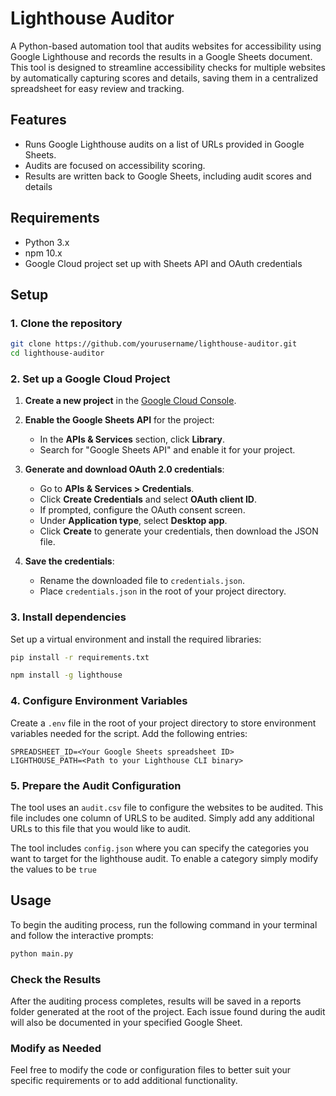 # Lighthouse Auditor

A Python-based automation tool that audits websites for accessibility using Google Lighthouse and records the results in a Google Sheets document. This tool is designed to streamline accessibility checks for multiple websites by automatically capturing scores and details, saving them in a centralized spreadsheet for easy review and tracking.

## Features

- Runs Google Lighthouse audits on a list of URLs provided in Google Sheets.
- Audits are focused on accessibility scoring.
- Results are written back to Google Sheets, including audit scores and details

## Requirements

- Python 3.x
- npm 10.x
- Google Cloud project set up with Sheets API and OAuth credentials

## Setup

### 1. Clone the repository
```bash
git clone https://github.com/yourusername/lighthouse-auditor.git
cd lighthouse-auditor
```

### 2. Set up a Google Cloud Project

1. **Create a new project** in the [Google Cloud Console](https://console.cloud.google.com/).
   
2. **Enable the Google Sheets API** for the project:
   - In the **APIs & Services** section, click **Library**.
   - Search for "Google Sheets API" and enable it for your project.

3. **Generate and download OAuth 2.0 credentials**:
   - Go to **APIs & Services > Credentials**.
   - Click **Create Credentials** and select **OAuth client ID**.
   - If prompted, configure the OAuth consent screen.
   - Under **Application type**, select **Desktop app**.
   - Click **Create** to generate your credentials, then download the JSON file.
   
4. **Save the credentials**:
   - Rename the downloaded file to `credentials.json`.
   - Place `credentials.json` in the root of your project directory.

### 3. Install dependencies

Set up a virtual environment and install the required libraries:

```bash
pip install -r requirements.txt
```

```bash
npm install -g lighthouse
```

### 4. Configure Environment Variables

Create a `.env` file in the root of your project directory to store environment variables needed for the script. Add the following entries:

```plaintext
SPREADSHEET_ID=<Your Google Sheets spreadsheet ID>
LIGHTHOUSE_PATH=<Path to your Lighthouse CLI binary>
```

### 5. Prepare the Audit Configuration

The tool uses an `audit.csv` file to configure the websites to be audited. This file includes one column of URLS to be audited. Simply add any additional URLs to this file that you would like to audit.

The tool includes `config.json` where you can specify the categories you want to target for the lighthouse audit. To enable a category simply modify the values to be `true`

## Usage

To begin the auditing process, run the following command in your terminal and follow the interactive prompts:

```bash
python main.py 
```


### Check the Results

After the auditing process completes, results will be saved in a reports folder generated at the root of the project. Each issue found during the audit will also be documented in your specified Google Sheet.

### Modify as Needed

Feel free to modify the code or configuration files to better suit your specific requirements or to add additional functionality.
